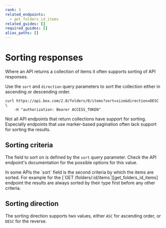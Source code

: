 ```yaml
---
rank: 3
related_endpoints:
  - get_folders_id_items
related_guides: []
required_guides: []
alias_paths: []
---
```


# Sorting responses

Where an API returns a collection of items it often supports sorting of API
responses.

Use the `sort` and `direction` query parameters to sort the collection either in
ascending or descending order.

```curl
curl https://api.box.com/2.0/folders/0/items?sort=size&direction=DESC \
    -H "authorization: Bearer ACCESS_TOKEN"
```

<Message type='warning'>
  Not all API endpoints that return collections have support for sorting.
  Especially endpoints that use marker-based pagination often lack support for
  sorting the results.
</Message>

## Sorting criteria

The field to sort on is defined by the `sort` query parameter. Check the API
endpoint's documentation for the possible options for this value.

<Message type='notice'>
  In some APIs the `sort` field is the second criteria by which the items are
  sorted. For example for the [`GET /folders/:id/items`][get_folders_id_items]
  endpoint the results are always sorted by their type first before any other
  criteria.
</Message>

## Sorting direction

The sorting direction supports two values, either `ASC` for ascending order, or
`DESC` for the reverse.

[get_folders_id_items]: endpoint://get_folders_id_items
